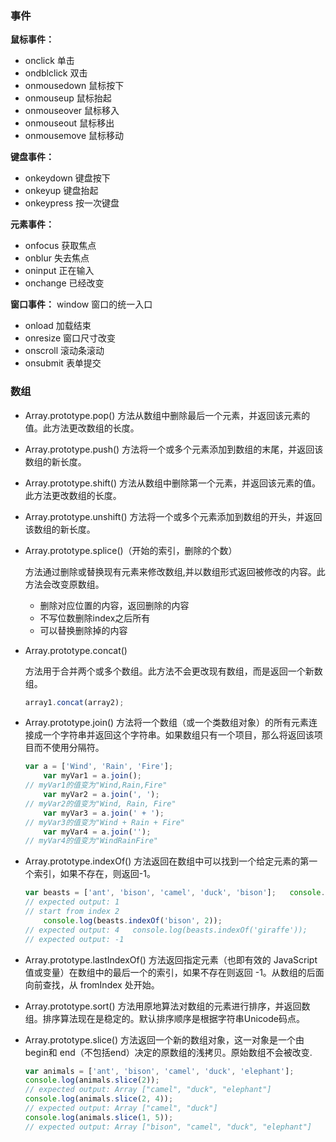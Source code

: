 ### 事件
**鼠标事件：**
* onclick 单击
* ondblclick 双击
* onmousedown 鼠标按下
* onmouseup 鼠标抬起
* onmouseover 鼠标移入
* onmouseout 鼠标移出
* onmousemove 鼠标移动

**键盘事件：**
* onkeydown 键盘按下
* onkeyup 键盘抬起
* onkeypress 按一次键盘

**元素事件：**
* onfocus 获取焦点
* onblur 失去焦点
* oninput 正在输入
* onchange 已经改变

**窗口事件：**
window 窗口的统一入口
* onload 加载结束
* onresize 窗口尺寸改变
* onscroll 滚动条滚动
* onsubmit 表单提交


### 数组
* Array.prototype.pop()
  方法从数组中删除最后一个元素，并返回该元素的值。此方法更改数组的长度。

* Array.prototype.push()
  方法将一个或多个元素添加到数组的末尾，并返回该数组的新长度。

* Array.prototype.shift()
  方法从数组中删除第一个元素，并返回该元素的值。此方法更改数组的长度。

* Array.prototype.unshift()
  方法将一个或多个元素添加到数组的开头，并返回该数组的新长度。

* Array.prototype.splice()（开始的索引，删除的个数）

  方法通过删除或替换现有元素来修改数组,并以数组形式返回被修改的内容。此方法会改变原数组。

  * 删除对应位置的内容，返回删除的内容
  * 不写位数删除index之后所有
  * 可以替换删除掉的内容

* Array.prototype.concat()

  方法用于合并两个或多个数组。此方法不会更改现有数组，而是返回一个新数组。

  ```javascript
  array1.concat(array2);
  ```

* Array.prototype.join()
  方法将一个数组（或一个类数组对象）的所有元素连接成一个字符串并返回这个字符串。如果数组只有一个项目，那么将返回该项目而不使用分隔符。

  ```javascript
  var a = ['Wind', 'Rain', 'Fire'];
      var myVar1 = a.join();      
  // myVar1的值变为"Wind,Rain,Fire"
      var myVar2 = a.join(', ');  
  // myVar2的值变为"Wind, Rain, Fire"
      var myVar3 = a.join(' + '); 
  // myVar3的值变为"Wind + Rain + Fire"
      var myVar4 = a.join('');    
  // myVar4的值变为"WindRainFire"
  
  ```

* Array.prototype.indexOf()
  方法返回在数组中可以找到一个给定元素的第一个索引，如果不存在，则返回-1。

  ```javascript
  var beasts = ['ant', 'bison', 'camel', 'duck', 'bison'];   console.log(beasts.indexOf('bison'));
  // expected output: 1
  // start from index 2
      console.log(beasts.indexOf('bison', 2));
  // expected output: 4   console.log(beasts.indexOf('giraffe'));
  // expected output: -1
  
  ```

* Array.prototype.lastIndexOf()
  方法返回指定元素（也即有效的 JavaScript 值或变量）在数组中的最后一个的索引，如果不存在则返回 -1。从数组的后面向前查找，从 fromIndex 处开始。

* Array.prototype.sort()
  方法用原地算法对数组的元素进行排序，并返回数组。排序算法现在是稳定的。默认排序顺序是根据字符串Unicode码点。

* Array.prototype.slice()
  方法返回一个新的数组对象，这一对象是一个由 begin和 end（不包括end）决定的原数组的浅拷贝。原始数组不会被改变.

  ```javascript
  var animals = ['ant', 'bison', 'camel', 'duck', 'elephant'];
  console.log(animals.slice(2));
  // expected output: Array ["camel", "duck", "elephant"]
  console.log(animals.slice(2, 4));
  // expected output: Array ["camel", "duck"]
  console.log(animals.slice(1, 5));
  // expected output: Array ["bison", "camel", "duck", "elephant"]
  
  ```

  